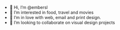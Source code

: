 - 👋 Hi, I’m @embersl
- 👀 I’m interested in food, travel and movies
- 🌱 I’m in love with web, email and print design. 
- 💞️ I’m looking to collaborate on visual design projects

<!---
embersl/embersl is a ✨ special ✨ repository because its `README.md` (this file) appears on your GitHub profile.
You can click the Preview link to take a look at your changes.
--->

